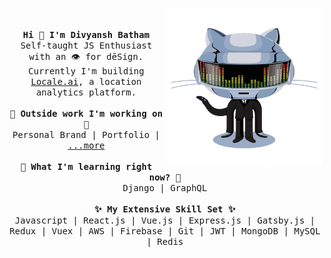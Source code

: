 <p align="center">
  <img align="right" src="https://github.com/DivyanshBatham/DivyanshBatham/blob/master/assets/octocat.gif?raw=true" width="50%"/>
  <br><br>
  <samp>
    <strong>Hi 👋 I'm Divyansh Batham</strong>
    <br>
    Self-taught JS Enthusiast with an 👁 for dēSign.
    <br>
    Currently I'm building <a href="https://www.locale.ai/">Locale.ai</a>, a location analytics platform.
    <br><br>
    <strong>🔭 Outside work I'm working on 🔭</strong>
    <br>
    Personal Brand | Portfolio | <a href="https://www.producthunt.com/@divyanshbatham">...more</a>
    <br><br>
    <strong>🌱 What I'm learning right now? 🌱</strong>
    <br>
    Django | GraphQL
    <br><br>
    <strong>✨ My Extensive Skill Set ✨</strong>
    <br>
    Javascript | React.js | Vue.js | Express.js | Gatsby.js | Redux | Vuex | AWS | Firebase | Git | JWT | MongoDB | MySQL | Redis
  </samp>
</p>

<!-- #### 📫 How to reach me:

- [Twitter][twitter]
- [LinkedIn][linkedin]
- [Dev.to][dev.to]
- [Medium][medium]
- [Behance][behance]
- [Codewars][codewars]
- [CodeSignal][codesignal]


[twitter]: https://twitter.com/DivyanshBatham
[linkedin]: https://www.linkedin.com/in/divyanshbatham/
[dev.to]: https://dev.to/divyanshbatham
[medium]: https://medium.com/@DivyanshBatham
[behance]: https://www.behance.net/divyanshbatham
[codewars]: https://www.codewars.com/users/curious_db97
[codesignal]: https://app.codesignal.com/profile/curious_db97 -->
